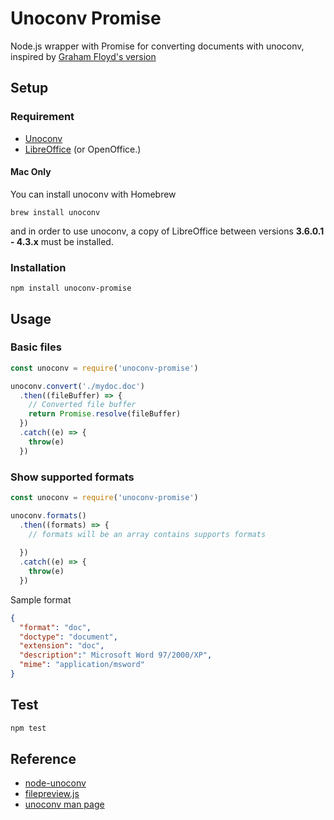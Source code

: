 # Unoconv Promise

Node.js wrapper with Promise for converting documents with unoconv, inspired by [Graham Floyd's version](https://github.com/gfloyd/node-unoconv)

## Setup

### Requirement

- [Unoconv](http://dag.wieers.com/home-made/unoconv/) 
- [LibreOffice](http://www.libreoffice.org/) (or OpenOffice.)

#### Mac Only
You can install unoconv with Homebrew
```
brew install unoconv
```
and in order to use unoconv, a copy of LibreOffice between versions **3.6.0.1 - 4.3.x** must be installed.

### Installation

```
npm install unoconv-promise
```

## Usage

### Basic files
```javascript
const unoconv = require('unoconv-promise')

unoconv.convert('./mydoc.doc')
  .then((fileBuffer) => {
    // Converted file buffer
    return Promise.resolve(fileBuffer)
  })
  .catch((e) => {
    throw(e)
  })
```

### Show supported formats

```javascript
const unoconv = require('unoconv-promise')

unoconv.formats()
  .then((formats) => {
    // formats will be an array contains supports formats
    
  })
  .catch((e) => {
    throw(e)
  })
```

Sample format
```json
{ 
  "format": "doc",
  "doctype": "document",
  "extension": "doc",
  "description":" Microsoft Word 97/2000/XP",
  "mime": "application/msword" 
}
```

## Test

```javascript
npm test
```

## Reference

- [node-unoconv](https://github.com/gfloyd/node-unoconv)
- [filepreview.js](https://github.com/maxlabelle/filepreview/blob/master/filepreview.js)
- [unoconv man page](https://linux.die.net/man/1/unoconv)
